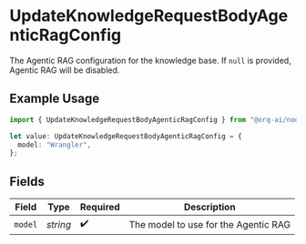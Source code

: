 # UpdateKnowledgeRequestBodyAgenticRagConfig

The Agentic RAG configuration for the knowledge base. If `null` is provided, Agentic RAG will be disabled.

## Example Usage

```typescript
import { UpdateKnowledgeRequestBodyAgenticRagConfig } from "@orq-ai/node/models/operations";

let value: UpdateKnowledgeRequestBodyAgenticRagConfig = {
  model: "Wrangler",
};
```

## Fields

| Field                                | Type                                 | Required                             | Description                          |
| ------------------------------------ | ------------------------------------ | ------------------------------------ | ------------------------------------ |
| `model`                              | *string*                             | :heavy_check_mark:                   | The model to use for the Agentic RAG |